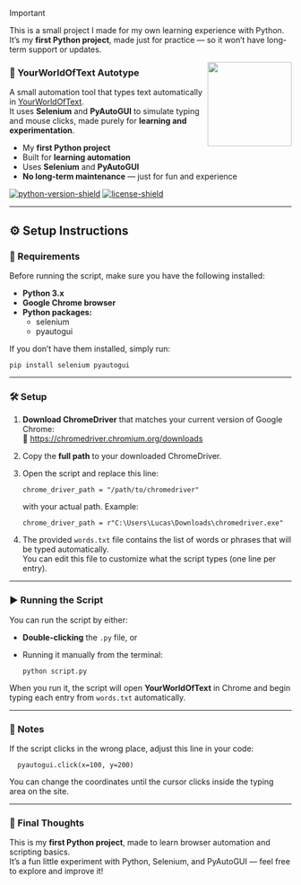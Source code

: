 > [!IMPORTANT]
> This is a small project I made for my own learning experience with Python.  
> It’s my **first Python project**, made just for practice — so it won’t have long-term support or updates.

<img src="assets/icon.png" width="150" align="right"/>

### 🧠 YourWorldOfText Autotype

A small automation tool that types text automatically in [YourWorldOfText](https://www.yourworldoftext.com/).  
It uses **Selenium** and **PyAutoGUI** to simulate typing and mouse clicks, made purely for **learning and experimentation**.

* My **first Python project**
* Built for **learning automation**
* Uses **Selenium** and **PyAutoGUI**
* **No long-term maintenance** — just for fun and experience

[![python-version-shield](https://img.shields.io/badge/Python-3.x-blue?logo=python&logoColor=white&labelColor=black)](https://www.python.org/)
[![license-shield](https://img.shields.io/badge/license-MIT-green?labelColor=black)](LICENSE)

---

## ⚙️ Setup Instructions

### 🧩 Requirements

Before running the script, make sure you have the following installed:

- **Python 3.x**
- **Google Chrome browser**
- **Python packages:**
  - selenium  
  - pyautogui

If you don’t have them installed, simply run:

    pip install selenium pyautogui

---

### 🛠️ Setup

1. **Download ChromeDriver** that matches your current version of Google Chrome:  
   🔗 https://chromedriver.chromium.org/downloads  
2. Copy the **full path** to your downloaded ChromeDriver.  
3. Open the script and replace this line:

       chrome_driver_path = "/path/to/chromedriver"

   with your actual path. Example:

       chrome_driver_path = r"C:\Users\Lucas\Downloads\chromedriver.exe"

4. The provided `words.txt` file contains the list of words or phrases that will be typed automatically.  
   You can edit this file to customize what the script types (one line per entry).

---

### ▶️ Running the Script

You can run the script by either:

- **Double-clicking** the `.py` file, or  
- Running it manually from the terminal:

      python script.py

When you run it, the script will open **YourWorldOfText** in Chrome and begin typing each entry from `words.txt` automatically.

---

### 📝 Notes

If the script clicks in the wrong place, adjust this line in your code:

      pyautogui.click(x=100, y=200)

You can change the coordinates until the cursor clicks inside the typing area on the site.

---

### 💭 Final Thoughts

This is my **first Python project**, made to learn browser automation and scripting basics.  
It’s a fun little experiment with Python, Selenium, and PyAutoGUI — feel free to explore and improve it!
